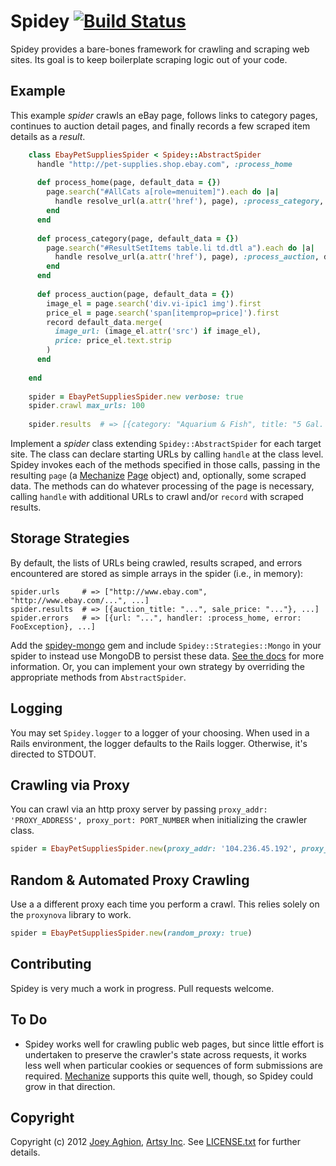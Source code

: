 Spidey [![Build Status](https://travis-ci.org/joeyAghion/spidey.png?branch=master)](https://travis-ci.org/joeyAghion/spidey)
======

Spidey provides a bare-bones framework for crawling and scraping web sites. Its goal is to keep boilerplate scraping logic out of your code.


Example
-------

This example _spider_ crawls an eBay page, follows links to category pages, continues to auction detail pages, and finally records a few scraped item details as a _result_.

```ruby
    class EbayPetSuppliesSpider < Spidey::AbstractSpider
      handle "http://pet-supplies.shop.ebay.com", :process_home
      
      def process_home(page, default_data = {})
        page.search("#AllCats a[role=menuitem]").each do |a|
          handle resolve_url(a.attr('href'), page), :process_category, category: a.text.strip
        end
      end
      
      def process_category(page, default_data = {})
        page.search("#ResultSetItems table.li td.dtl a").each do |a|
          handle resolve_url(a.attr('href'), page), :process_auction, default_data.merge(title: a.text.strip)
        end
      end
      
      def process_auction(page, default_data = {})
        image_el = page.search('div.vi-ipic1 img').first
        price_el = page.search('span[itemprop=price]').first
        record default_data.merge(
          image_url: (image_el.attr('src') if image_el),
          price: price_el.text.strip
        )
      end
    
    end
    
    spider = EbayPetSuppliesSpider.new verbose: true
    spider.crawl max_urls: 100
    
    spider.results  # => [{category: "Aquarium & Fish", title: "5 Gal. Fish Tank"...
```

Implement a _spider_ class extending `Spidey::AbstractSpider` for each target site. The class can declare starting URLs by calling `handle` at the class level. Spidey invokes each of the methods specified in those calls, passing in the resulting `page` (a [Mechanize](http://mechanize.rubyforge.org/) [Page](http://mechanize.rubyforge.org/Mechanize/Page.html) object) and, optionally, some scraped data. The methods can do whatever processing of the page is necessary, calling `handle` with additional URLs to crawl and/or `record` with scraped results.


Storage Strategies
----------

By default, the lists of URLs being crawled, results scraped, and errors encountered are stored as simple arrays in the spider (i.e., in memory):

    spider.urls     # => ["http://www.ebay.com", "http://www.ebay.com/...", ...]
    spider.results  # => [{auction_title: "...", sale_price: "..."}, ...]
    spider.errors   # => [{url: "...", handler: :process_home, error: FooException}, ...]

Add the [spidey-mongo](https://github.com/joeyAghion/spidey-mongo) gem and include `Spidey::Strategies::Mongo` in your spider to instead use MongoDB to persist these data. [See the docs](https://github.com/joeyAghion/spidey-mongo) for more information. Or, you can implement your own strategy by overriding the appropriate methods from `AbstractSpider`.


Logging
-------

You may set `Spidey.logger` to a logger of your choosing. When used in a Rails environment, the logger defaults to the Rails logger. Otherwise, it's directed to STDOUT.

Crawling via Proxy
------------------

You can crawl via an http proxy server by passing `proxy_addr: 'PROXY_ADDRESS', proxy_port: PORT_NUMBER` when initializing the crawler class.

```ruby
spider = EbayPetSuppliesSpider.new(proxy_addr: '104.236.45.192', proxy_port: 3128)
```

Random & Automated Proxy Crawling
---------------------------------
Use a a different proxy each time you perform a crawl. This relies solely on the `proxynova` library to work.

```ruby
spider = EbayPetSuppliesSpider.new(random_proxy: true)
```

Contributing
------------

Spidey is very much a work in progress. Pull requests welcome.


To Do
-----
* Spidey works well for crawling public web pages, but since little effort is undertaken to preserve the crawler's state across requests, it works less well when particular cookies or sequences of form submissions are required. [Mechanize](http://mechanize.rubyforge.org/) supports this quite well, though, so Spidey could grow in that direction.


Copyright
---------
Copyright (c) 2012 [Joey Aghion](http://halfamind.aghion.com), [Artsy Inc](http://artsy.net). See [LICENSE.txt](LICENSE.txt) for further details.
